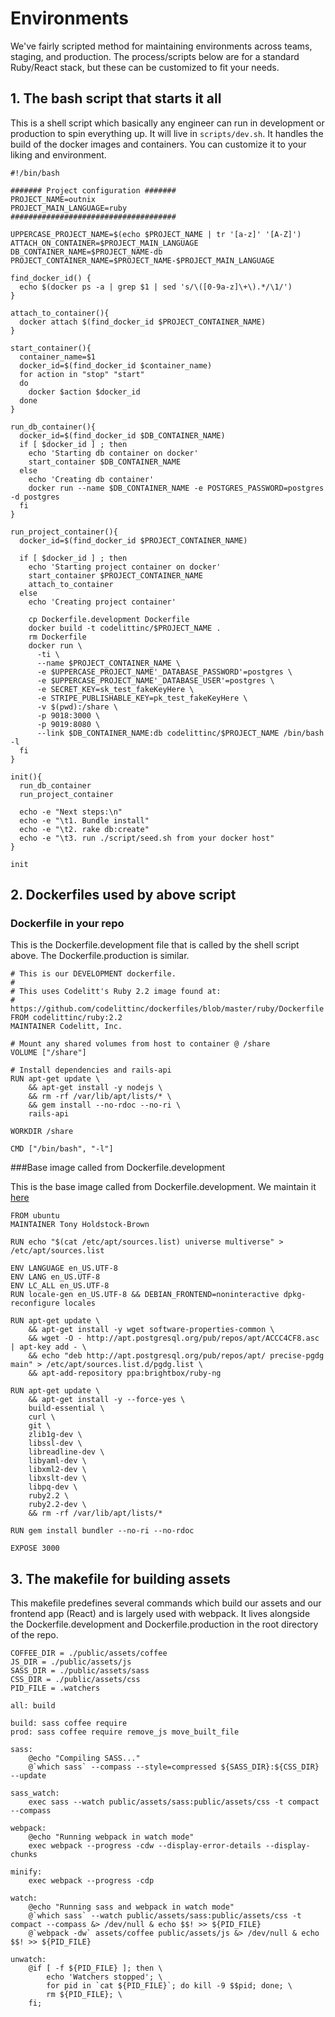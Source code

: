 Environments 
=======

We've fairly scripted method for maintaining environments across teams, staging, and production. The process/scripts below are for a standard Ruby/React stack, but these can be customized to fit your needs.

## 1. The bash script that starts it all


This is a shell script which basically any engineer can run in development or production to spin everything up. It will live in `scripts/dev.sh`. It handles the build of the docker images and containers. You can customize it to your liking and environment. 


```shell
#!/bin/bash

####### Project configuration #######
PROJECT_NAME=outnix
PROJECT_MAIN_LANGUAGE=ruby
#####################################

UPPERCASE_PROJECT_NAME=$(echo $PROJECT_NAME | tr '[a-z]' '[A-Z]')
ATTACH_ON_CONTAINER=$PROJECT_MAIN_LANGUAGE
DB_CONTAINER_NAME=$PROJECT_NAME-db
PROJECT_CONTAINER_NAME=$PROJECT_NAME-$PROJECT_MAIN_LANGUAGE

find_docker_id() {
  echo $(docker ps -a | grep $1 | sed 's/\([0-9a-z]\+\).*/\1/')
}

attach_to_container(){
  docker attach $(find_docker_id $PROJECT_CONTAINER_NAME)
}

start_container(){
  container_name=$1
  docker_id=$(find_docker_id $container_name)
  for action in "stop" "start"
  do
    docker $action $docker_id
  done
}

run_db_container(){
  docker_id=$(find_docker_id $DB_CONTAINER_NAME)
  if [ $docker_id ] ; then
    echo 'Starting db container on docker'
    start_container $DB_CONTAINER_NAME
  else
    echo 'Creating db container'
    docker run --name $DB_CONTAINER_NAME -e POSTGRES_PASSWORD=postgres -d postgres
  fi
}

run_project_container(){
  docker_id=$(find_docker_id $PROJECT_CONTAINER_NAME)

  if [ $docker_id ] ; then
    echo 'Starting project container on docker'
    start_container $PROJECT_CONTAINER_NAME
    attach_to_container
  else
    echo 'Creating project container'

    cp Dockerfile.development Dockerfile
    docker build -t codelittinc/$PROJECT_NAME .
    rm Dockerfile
    docker run \
      -ti \
      --name $PROJECT_CONTAINER_NAME \
      -e $UPPERCASE_PROJECT_NAME'_DATABASE_PASSWORD'=postgres \
      -e $UPPERCASE_PROJECT_NAME'_DATABASE_USER'=postgres \
      -e SECRET_KEY=sk_test_fakeKeyHere \
      -e STRIPE_PUBLISHABLE_KEY=pk_test_fakeKeyHere \
      -v $(pwd):/share \
      -p 9018:3000 \
      -p 9019:8080 \
      --link $DB_CONTAINER_NAME:db codelittinc/$PROJECT_NAME /bin/bash -l
  fi
}

init(){
  run_db_container
  run_project_container

  echo -e "Next steps:\n"
  echo -e "\t1. Bundle install"
  echo -e "\t2. rake db:create"
  echo -e "\t3. run ./script/seed.sh from your docker host"
}

init
```

## 2. Dockerfiles used by above script 

### Dockerfile in your repo

This is the Dockerfile.development file that is called by the shell script above. The Dockerfile.production is similar. 

```shell
# This is our DEVELOPMENT dockerfile.
#
# This uses Codelitt's Ruby 2.2 image found at:
# https://github.com/codelittinc/dockerfiles/blob/master/ruby/Dockerfile
FROM codelittinc/ruby:2.2
MAINTAINER Codelitt, Inc.

# Mount any shared volumes from host to container @ /share
VOLUME ["/share"]

# Install dependencies and rails-api
RUN apt-get update \
	&& apt-get install -y nodejs \
	&& rm -rf /var/lib/apt/lists/* \
	&& gem install --no-rdoc --no-ri \
	rails-api

WORKDIR /share

CMD ["/bin/bash", "-l"]
```

###Base image called from Dockerfile.development

This is the base image called from Dockerfile.development. We maintain it [here](https://github.com/codelittinc/dockerfiles/blob/master/ruby/Dockerfile)

```shell
FROM ubuntu
MAINTAINER Tony Holdstock-Brown

RUN echo "$(cat /etc/apt/sources.list) universe multiverse" > /etc/apt/sources.list

ENV LANGUAGE en_US.UTF-8
ENV LANG en_US.UTF-8
ENV LC_ALL en_US.UTF-8
RUN locale-gen en_US.UTF-8 && DEBIAN_FRONTEND=noninteractive dpkg-reconfigure locales

RUN apt-get update \
    && apt-get install -y wget software-properties-common \
    && wget -O - http://apt.postgresql.org/pub/repos/apt/ACCC4CF8.asc | apt-key add - \
    && echo "deb http://apt.postgresql.org/pub/repos/apt/ precise-pgdg main" > /etc/apt/sources.list.d/pgdg.list \
    && apt-add-repository ppa:brightbox/ruby-ng

RUN apt-get update \
    && apt-get install -y --force-yes \
    build-essential \
    curl \
    git \
    zlib1g-dev \
    libssl-dev \
    libreadline-dev \
    libyaml-dev \
    libxml2-dev \
    libxslt-dev \
    libpq-dev \
    ruby2.2 \
    ruby2.2-dev \
    && rm -rf /var/lib/apt/lists/*

RUN gem install bundler --no-ri --no-rdoc

EXPOSE 3000
```


## 3. The makefile for building assets

This makefile predefines several commands which build our assets and our frontend app (React) and is largely used with webpack. It lives alongside the Dockerfile.development and Dockerfile.production in the root directory of the repo.  


```shell
COFFEE_DIR = ./public/assets/coffee
JS_DIR = ./public/assets/js
SASS_DIR = ./public/assets/sass
CSS_DIR = ./public/assets/css
PID_FILE = .watchers

all: build

build: sass coffee require
prod: sass coffee require remove_js move_built_file

sass:
	@echo "Compiling SASS..."
	@`which sass` --compass --style=compressed ${SASS_DIR}:${CSS_DIR} --update

sass_watch:
	exec sass --watch public/assets/sass:public/assets/css -t compact --compass

webpack:
	@echo "Running webpack in watch mode"
	exec webpack --progress -cdw --display-error-details --display-chunks

minify:
	exec webpack --progress -cdp

watch:
	@echo "Running sass and webpack in watch mode"
	@`which sass` --watch public/assets/sass:public/assets/css -t compact --compass &> /dev/null & echo $$! >> ${PID_FILE}
	@`webpack -dw` assets/coffee public/assets/js &> /dev/null & echo $$! >> ${PID_FILE}

unwatch:
	@if [ -f ${PID_FILE} ]; then \
        echo 'Watchers stopped'; \
        for pid in `cat ${PID_FILE}`; do kill -9 $$pid; done; \
        rm ${PID_FILE}; \
	fi;
```
